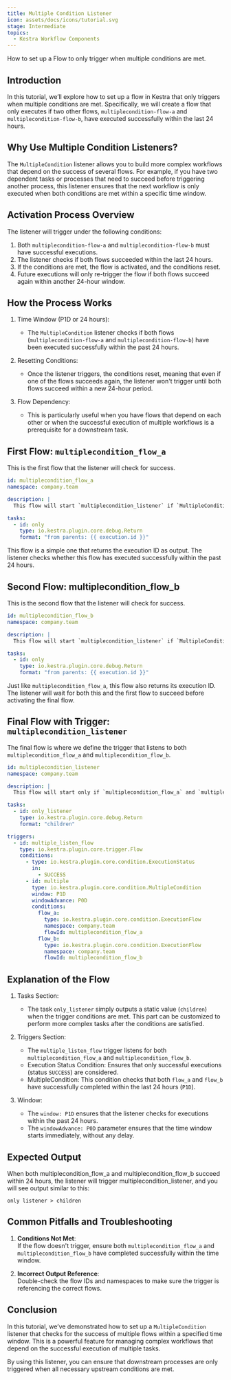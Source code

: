 ```yaml
---
title: Multiple Condition Listener
icon: assets/docs/icons/tutorial.svg
stage: Intermediate
topics:
  - Kestra Workflow Components
---
```


How to set up a Flow to only trigger when multiple conditions are met.

## Introduction

In this tutorial, we’ll explore how to set up a flow in Kestra that only triggers when multiple conditions are met. Specifically, we will create a flow that only executes if two other flows, `multiplecondition-flow-a` and `multiplecondition-flow-b`, have executed successfully within the last 24 hours.

## Why Use Multiple Condition Listeners?

The `MultipleCondition` listener allows you to build more complex workflows that depend on the success of several flows. For example, if you have two dependent tasks or processes that need to succeed before triggering another process, this listener ensures that the next workflow is only executed when both conditions are met within a specific time window.

## Activation Process Overview

The listener will trigger under the following conditions:

1. Both `multiplecondition-flow-a` and `multiplecondition-flow-b` must have successful executions.
2. The listener checks if both flows succeeded within the last 24 hours.
3. If the conditions are met, the flow is activated, and the conditions reset.
4. Future executions will only re-trigger the flow if both flows succeed again within another 24-hour window.

## How the Process Works

1. Time Window (P1D or 24 hours):

   - The `MultipleCondition` listener checks if both flows (`multiplecondition-flow-a` and `multiplecondition-flow-b`) have been executed successfully within the past 24 hours.

2. Resetting Conditions:

   - Once the listener triggers, the conditions reset, meaning that even if one of the flows succeeds again, the listener won't trigger until both flows succeed within a new 24-hour period.

3. Flow Dependency:
   - This is particularly useful when you have flows that depend on each other or when the successful execution of multiple workflows is a prerequisite for a downstream task.

## First Flow: `multiplecondition_flow_a`

This is the first flow that the listener will check for success.

```yaml
id: multiplecondition_flow_a
namespace: company.team

description: |
  This flow will start `multiplecondition_listener` if `MultipleCondition` is validated

tasks:
  - id: only
    type: io.kestra.plugin.core.debug.Return
    format: "from parents: {{ execution.id }}"
```

This flow is a simple one that returns the execution ID as output. The listener checks whether this flow has executed successfully within the past 24 hours.

## Second Flow: multiplecondition_flow_b

This is the second flow that the listener will check for success.

```yaml
id: multiplecondition_flow_b
namespace: company.team

description: |
  This flow will start `multiplecondition_listener` if `MultipleCondition` is validated

tasks:
  - id: only
    type: io.kestra.plugin.core.debug.Return
    format: "from parents: {{ execution.id }}"
```

Just like `multiplecondition_flow_a`, this flow also returns its execution ID. The listener will wait for both this and the first flow to succeed before activating the final flow.

## Final Flow with Trigger: `multiplecondition_listener`

The final flow is where we define the trigger that listens to both `multiplecondition_flow_a` and `multiplecondition_flow_b`.

```yaml
id: multiplecondition_listener
namespace: company.team

description: |
  This flow will start only if `multiplecondition_flow_a` and `multiplecondition_flow_b` are successful during the last 24h.

tasks:
  - id: only_listener
    type: io.kestra.plugin.core.debug.Return
    format: "children"

triggers:
  - id: multiple_listen_flow
    type: io.kestra.plugin.core.trigger.Flow
    conditions:
      - type: io.kestra.plugin.core.condition.ExecutionStatus
        in:
          - SUCCESS
      - id: multiple
        type: io.kestra.plugin.core.condition.MultipleCondition
        window: P1D
        windowAdvance: P0D
        conditions:
          flow_a:
            type: io.kestra.plugin.core.condition.ExecutionFlow
            namespace: company.team
            flowId: multiplecondition_flow_a
          flow_b:
            type: io.kestra.plugin.core.condition.ExecutionFlow
            namespace: company.team
            flowId: multiplecondition_flow_b
```

## Explanation of the Flow

1. Tasks Section:


    - The task `only_listener` simply outputs a static value (`children`) when the trigger conditions are met. This part can be customized to perform more complex tasks after the conditions are satisfied.

2. Triggers Section:


    - The `multiple_listen_flow` trigger listens for both `multiplecondition_flow_a` and `multiplecondition_flow_b`.
    - Execution Status Condition: Ensures that only successful executions (status `SUCCESS`) are considered.
    - MultipleCondition: This condition checks that both `flow_a` and `flow_b` have successfully completed within the last 24 hours (`P1D`).

3. Window:


    - The `window: P1D` ensures that the listener checks for executions within the past 24 hours.
    - The `windowAdvance: P0D` parameter ensures that the time window starts immediately, without any delay.

## Expected Output

When both multiplecondition_flow_a and multiplecondition_flow_b succeed within 24 hours, the listener will trigger multiplecondition_listener, and you will see output similar to this:

 `only listener > children`

## Common Pitfalls and Troubleshooting

  1. **Conditions Not Met**:  
    If the flow doesn't trigger, ensure both `multiplecondition_flow_a` and `multiplecondition_flow_b` have completed successfully within the time window.

  2. **Incorrect Output Reference**:  
    Double-check the flow IDs and namespaces to make sure the trigger is referencing the correct flows.

## Conclusion

In this tutorial, we’ve demonstrated how to set up a `MultipleCondition` listener that checks for the success of multiple flows within a specified time window. This is a powerful feature for managing complex workflows that depend on the successful execution of multiple tasks.

By using this listener, you can ensure that downstream processes are only triggered when all necessary upstream conditions are met.